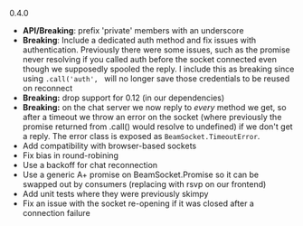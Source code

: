 
0.4.0
 - **API/Breaking**: prefix 'private' members with an underscore
 - **Breaking**: Include a dedicated auth method and fix issues with authentication. Previously there were some issues, such as the promise never resolving if you called auth before the socket connected even though we supposedly spooled the reply. I include this as breaking since using `.call('auth', ` will no longer save those credentials to be reused on reconnect
 - **Breaking:** drop support for 0.12 (in our dependencies)
 - **Breaking:** on the chat server we now reply to _every_ method we get, so after a timeout we throw an error on the socket (where previously the promise returned from .call() would resolve to undefined) if we don't get a reply. The error class is exposed as `BeamSocket.TimeoutError`.
 - Add compatibility with browser-based sockets
 - Fix bias in round-robining
 - Use a backoff for chat reconnection
 - Use a generic A+ promise on BeamSocket.Promise so it can be swapped out by consumers (replacing with rsvp on our frontend)
 - Add unit tests where they were previously skimpy
 - Fix an issue with the socket re-opening if it was closed after a connection failure
